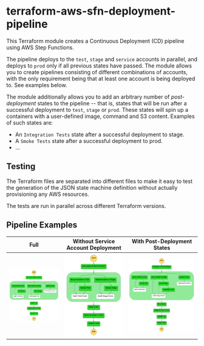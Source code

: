 # terraform-aws-sfn-deployment-pipeline
This Terraform module creates a Continuous Deployment (CD) pipeline using AWS Step Functions.

The pipeline deploys to the `test`, `stage` and `service` accounts in parallel, and deploys to `prod` only if all previous states have passed. The module allows you to create pipelines consisting of different combinations of accounts, with the only requirement being that at least one account is being deployed to. See examples below.

The module additionally allows you to add an arbitrary number of _post-deployment_ states to the pipeline -- that is, states that will be run after a successful deployment to `test`, `stage` or `prod`. These states will spin up a containers with a user-defined image, command and S3 content. Examples of such states are:
- An `Integration Tests` state after a successful deployment to stage.
- A `Smoke Tests` state after a successful deployment to prod.
- ...


## Testing
The Terraform files are separated into different files to make it easy to test the generation of the JSON state machine definition without actually provisioning any AWS resources.

The tests are run in parallel across different Terraform versions.


## Pipeline Examples
Full |  Without Service Account Deployment | With Post-Deployment States
:-------------------------:|:------------------------:|:-------------------------:
![](docs/pipeline.png)  |  ![](docs/non_service_pipeline.png)  | ![](docs/pipeline_custom_states.png)
